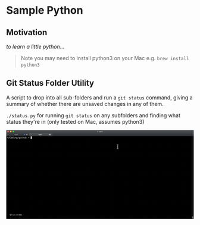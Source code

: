 # Sample Python

## Motivation

_to learn a little python..._

> Note you may need to install python3 on your Mac e.g. `brew install python3`
 
## Git Status Folder Utility

A script to drop into all sub-folders and run a `git status` command, giving a summary of whether there are unsaved changes in any of them.

`./status.py` for running `git status` on any subfolders and finding what status they're in (only tested on Mac, assumes python3)

![Git Status Folders Demo](./git-status-folders-demo.gif)

